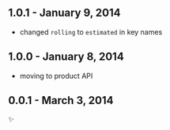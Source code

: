 
1.0.1 - January 9, 2014
-------------------------
- changed `rolling` to `estimated` in key names

1.0.0 - January 8, 2014
-------------------------
- moving to product API

0.0.1 - March 3, 2014
-------------------------
:sparkles:
